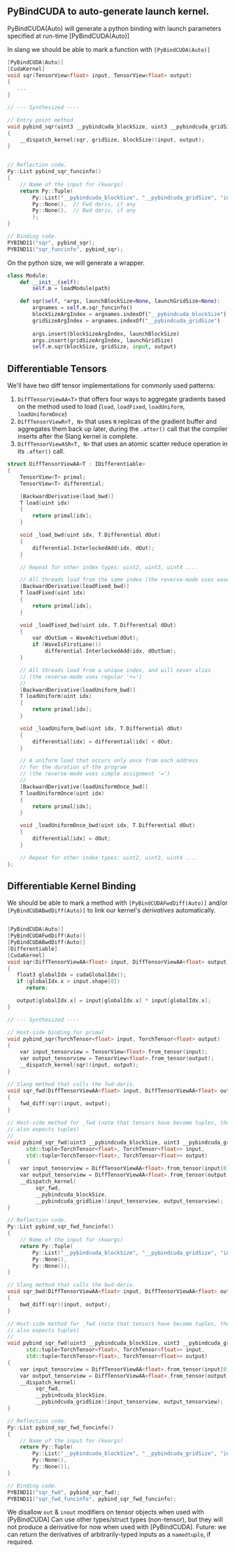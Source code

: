 

## PyBindCUDA to auto-generate launch kernel.

PyBindCUDA(Auto) will generate a python binding with launch parameters specified at run-time
[PyBindCUDA(Auto)]

In slang we should be able to mark a function with `[PyBindCUDA(Auto)]`
``` C++
[PyBindCUDA(Auto)]
[CudaKernel]
void sqr(TensorView<float> input, TensorView<float> output)
{
   ...
}

// --- Synthesized ----

// Entry point method
void pybind_sqr(uint3 __pybindcuda_blockSize, uint3 __pybindcuda_gridSize, TorchTensor<float> input, TorchTensor<float> output)
{
    __dispatch_kernel(sqr, gridSize, blockSize)(input, output);
}


// Reflection code.
Py::List pybind_sqr_funcinfo()
{
    // Name of the input for (kwargs)
    return Py::Tuple(
        Py::List("__pybindcuda_blockSize", "__pybindcuda_gridSize", "input", "output"),s
        Py::None(),  // Fwd deriv, if any
        Py::None(),  // Bwd deriv, if any
        ); 
}

// Binding code.
PYBIND11("sqr", pybind_sqr);
PYBIND11("sqr_funcinfo", pybind_sqr);

```

On the python size, we will generate a wrapper.
``` Python
class Module:
    def __init__(self):
        self.m = loadModule(path)

    def sqr(self, *args, launchBlockSize=None, launchGridSize=None):
        argnames = self.m.sqr_funcinfo()
        blockSizeArgIndex = argnames.indexOf("__pybindcuda_blockSize")
        gridSizeArgIndex = argnames.indexOf("__pybindcuda_gridSize")
        
        args.insert(blockSizeArgIndex, launchBlockSize)
        args.insert(gridSizeArgIndex, launchGridSize)
        self.m.sqr(blockSize, gridSize, input, output)
```

## Differentiable Tensors

We'll have two diff tensor implementations for commonly used patterns: 
1. `DiffTensorViewAA<T>` that offers four ways to aggregate gradients based on the method used to load (`load`, `loadFixed`, `loadUniform`, `loadUniformOnce`)
2. `DiffTensorViewR<T, N>` that uses `N` replicas of the gradient buffer and aggregates them back up later, during the `.after()` call that the compiler inserts after the Slang kernel is complete.
3. `DiffTensorViewASR<T, N>` that uses an atomic scatter reduce operation in its `.after()` call.

``` C++
struct DiffTensorViewAA<T : IDifferentiable>
{
    TensorView<T> primal;
    TensorView<T> differential; 

    [BackwardDerivative(load_bwd)]
    T load(uint idx)
    {
        return primal[idx];
    }

    void _load_bwd(uint idx, T.Differential dOut)
    {
        differential.InterlockedAdd(idx, dOut);
    }

    // Repeat for other index types: uint2, uint3, uint4 ....

    // All threads load from the same index (the reverse-mode uses wave-activesum)
    [BackwardDerivative(loadFixed_bwd)]
    T loadFixed(uint idx)
    {
        return primal[idx];
    }

    void _loadFixed_bwd(uint idx, T.Differential dOut)
    {
        var dOutSum = WaveActiveSum(dOut);
        if (WaveIsFirstLane())
            differential.InterlockedAdd(idx, dOutSum);
    }

    // All threads load from a unique index, and will never alias
    // (the reverse-mode uses regular '+=')
    // 
    [BackwardDerivative(loadUniform_bwd)]
    T loadUniform(uint idx)
    {
        return primal[idx];
    }

    void _loadUniform_bwd(uint idx, T.Differential dOut)
    {
        differential[idx] = differential[idx] + dOut; 
    }

    // A uniform load that occurs only once from each address
    // for the duration of the program
    // (the reverse-mode uses simple assignment '=')
    // 
    [BackwardDerivative(loadUniformOnce_bwd)]
    T loadUniformOnce(uint idx)
    {
        return primal[idx];
    }

    void _loadUniformOnce_bwd(uint idx, T.Differential dOut)
    {
        differential[idx] = dOut; 
    }

    // Repeat for other index types: uint2, uint3, uint4 ....
};

```

## Differentiable Kernel Binding

We should be able to mark a method with `[PyBindCUDAFwdDiff(Auto)]` and/or `[PyBindCUDABwdDiff(Auto)]` to link our kernel's *derivatives* automatically.
``` C++

[PyBindCUDA(Auto)]
[PyBindCUDAFwdDiff(Auto)]
[PyBindCUDABwdDiff(Auto)]
[Differentiable]
[CudaKernel]
void sqr(DiffTensorViewAA<float> input, DiffTensorViewAA<float> output)
{
   float3 globalIdx = cudaGlobalIdx();
   if (globalIdx.x > input.shape[0])
      return;

   output[globalIdx.x] = input[globalIdx.x] * input[globalIdx.x];
}

// --- Synthesized ----

// Host-side binding for primal
void pybind_sqr(TorchTensor<float> input, TorchTensor<float> output)
{
    var input_tensorview = TensorView<float>.from_tensor(input);
    var output_tensorview = TensorView<float>.from_tensor(output);
    __dispatch_kernel(sqr)(input, output);
}

// Slang method that calls the fwd-deriv.
void sqr_fwd(DiffTensorViewAA<float> input, DiffTensorViewAA<float> output)
{
    fwd_diff(sqr)(input, output);
}

// Host-side method for _fwd (note that tensors have become tuples, the python side
// also expects tuples)
// 
void pybind_sqr_fwd(uint3 __pybindcuda_blockSize, uint3 __pybindcuda_gridSize,
      std::tuple<TorchTensor<float>, TorchTensor<float>> input,
      std::tuple<TorchTensor<float>, TorchTensor<float>> output)
{
    var input_tensorview = DiffTensorViewAA<float>.from_tensor(input[0], input[1]);
    var output_tensorview = DiffTensorViewAA<float>.from_tensor(output[0], output[1]);
    __dispatch_kernel(
         sqr_fwd,
         __pybindcuda_blockSize,
         __pybindcuda_gridSize)(input_tensorview, output_tensorview);
}

// Reflection code.
Py::List pybind_sqr_fwd_funcinfo()
{
    // Name of the input for (kwargs)
    return Py::Tuple(
        Py::List("__pybindcuda_blockSize", "__pybindcuda_gridSize", "input", "output"),
        Py::None(),
        Py::None());
}

// Slang method that calls the bwd-deriv.
void sqr_bwd(DiffTensorViewAA<float> input, DiffTensorViewAA<float> output)
{
    bwd_diff(sqr)(input, output);
}

// Host-side method for _fwd (note that tensors have become tuples, the python side
// also expects tuples)
// 
void pybind_sqr_fwd(uint3 __pybindcuda_blockSize, uint3 __pybindcuda_gridSize,
      std::tuple<TorchTensor<float>, TorchTensor<float>> input,
      std::tuple<TorchTensor<float>, TorchTensor<float>> output)
{
    var input_tensorview = DiffTensorViewAA<float>.from_tensor(input[0], input[1]);
    var output_tensorview = DiffTensorViewAA<float>.from_tensor(output[0], output[1]);
    __dispatch_kernel(
         sqr_fwd,
         __pybindcuda_blockSize,
         __pybindcuda_gridSize)(input_tensorview, output_tensorview);
}

// Reflection code.
Py::List pybind_sqr_fwd_funcinfo()
{
    // Name of the input for (kwargs)
    return Py::Tuple(
        Py::List("__pybindcuda_blockSize", "__pybindcuda_gridSize", "input", "output"),
        Py::None(),
        Py::None());
}

// Binding code.
PYBIND11("sqr_fwd", pybind_sqr_fwd);
PYBIND11("sqr_fwd_funcinfo", pybind_sqr_fwd_funcinfo);

```

We disallow `out` & `inout` modifiers on tensor objects when used with [PyBindCUDA]
Can use other types/struct types (non-tensor), but they will not produce a derivative for now when used with [PyBindCUDA].
Future: we can return the derivatives of arbitrarily-typed inputs as a `namedtuple`, if required.

